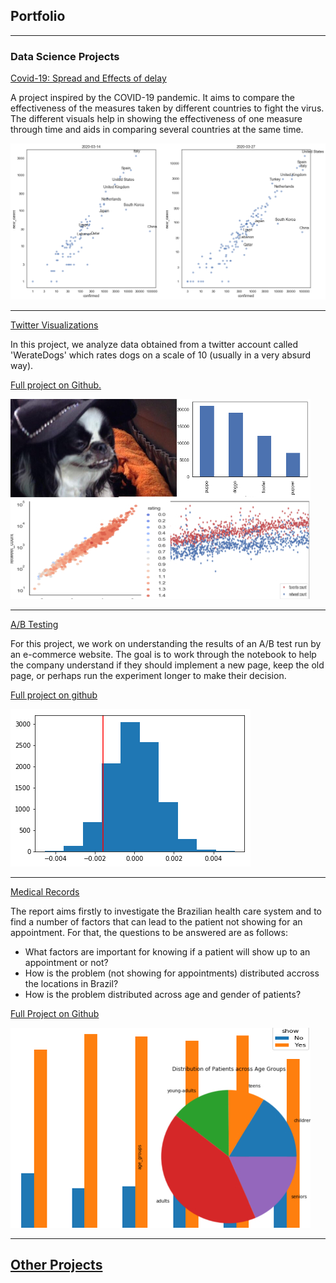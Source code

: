 ## Portfolio

---

### Data Science Projects

[Covid-19: Spread and Effects of delay](https://www.kaggle.com/mohammadtraboulsi/covid-19-spread-and-effect-of-delay/notebook)

 A project inspired by the COVID-19 pandemic. It aims to compare the effectiveness of the measures taken by different countries to fight the virus. The different visuals help in showing the effectiveness of one measure through time and aids in comparing several countries at the same time. 
 
<img src="images/sample_image.png?raw=true"/>

---
[Twitter Visualizations](https://htmlpreview.github.io/?https://github.com/user689/Data-Analysis-Projects/blob/master/twitter_visualization/wrangle_act.html)

In this project, we analyze data obtained from a twitter account called 'WerateDogs' which rates dogs on a scale of 10 (usually in a very absurd way).

[Full project on Github.](https://github.com/user689/Data-Analysis-Projects/tree/master/twitter_visualization)

<img src="images/project2.jpg?raw=true"/>

---
[A/B Testing](https://htmlpreview.github.io/?https://github.com/user689/Data-Analysis-Projects/blob/master/abtesting/Analyze_ab_test_results_notebook.html)

For this project, we work on understanding the results of an A/B test run by an e-commerce website. The goal is to work through the notebook to help the company understand if they should implement a new page, keep the old page, or perhaps run the experiment longer to make their decision.

[Full project on github](https://github.com/user689/Data-Analysis-Projects/blob/master/abtesting/)

<img src="images/probability.png?raw=true"/>

---
[Medical Records](https://htmlpreview.github.io/?https://github.com/user689/Data-Analysis-Projects/blob/master/medical_records/investigating%20medical%20records.html)

The report aims firstly to investigate the Brazilian health care system and to find a number of factors that can lead to the patient not showing for an appointment. For that, the questions to be answered are as follows:

 - What factors are important for knowing if a patient will show up to an appointment or not?
 - How is the problem (not showing for appointments) distributed accross the locations in Brazil?
 - How is the problem distributed across age and gender of patients?
 
 [Full Project on Github](https://github.com/user689/Data-Analysis-Projects/tree/master/medical_records)

<img src="images/project3.jpg?raw=true"/>

---

## [Other Projects](https://github.com/user689/Data-Analysis-Projects)
